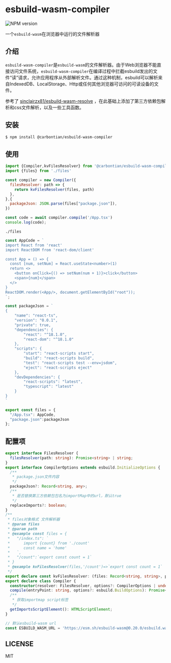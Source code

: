 # esbuild-wasm-compiler

![NPM version](https://img.shields.io/npm/v/esbuild-wasm-compiler.svg?style=flat)

一个`esbuild-wasm`在浏览器中运行的文件解析器

## 介绍
`esbuild-wasm-compiler`是`esbuild-wasm`的文件解析器。由于Web浏览器不能直接访问文件系统，`esbuild-wasm-compiler`在编译过程中拦截esbuild发出的文件“读”请求，允许应用程序从外部解析文件。通过这种机制，esbuild可以解析来自IndexedDB、LocalStorage、Http或任何其他浏览器可访问的可读设备的文件。

参考了 [sinclairzx81/esbuild-wasm-resolve](https://github.com/sinclairzx81/esbuild-wasm-resolve) ，在此基础上添加了第三方依赖包解析和css文件解析，以及一些工具函数。

## 安装

```bash
$ npm install @carbontian/esbuild-wasm-compiler
```

## 使用

```javascript
import {Compiler,kvFilesResolver} from '@carbontian/esbuild-wasm-compiler'
import {files} from './files'

const compiler = new Compiler({
  filesResolver: path => {
    return kvFilesResolver(files, path)
  },
},{
  packageJson: JSON.parse(files["package.json"]),
})

const code = await compiler.compile('/App.tsx')
console.log(code);


```

`./files`

```javascript
const AppCode = `
import React from 'react'
import ReactDOM from 'react-dom/client'

const App = () => {
  const [num, setNum] = React.useState<number>(1)
  return <>
    <button onClick={() => setNum(num + 1)}>click</button>
    <span>{num}</span>
  </>
}
ReactDOM.render(<App/>, document.getElementById("root"));
`;

const packageJson = `
{
    "name": "react-ts",
    "version": "0.0.1",
    "private": true,
    "dependencies": {
        "react": "^18.1.0",
        "react-dom": "^18.1.0"
    },
    "scripts": {
        "start": "react-scripts start",
        "build": "react-scripts build",
        "test": "react-scripts test --env=jsdom",
        "eject": "react-scripts eject"
    },
    "devDependencies": {
        "react-scripts": "latest",
        "typescript": "latest"
    }
}
`

export const files = {
  "/App.tsx": AppCode,
  "package.json":packageJson
};
```

## 配置项

```typescript
export interface FilesResolver {
  filesResolver(path: string): Promise<string> | string;
}
export interface CompilerOptions extends esbuild.InitializeOptions {
  /**
   * package.json文件内容
   */
  packageJson?: Record<string, any>;
  /**
   * 是否替换第三方依赖包包名为importMap中的url，默认true
   */
  replaceImports?: boolean;
}
/**
 * files对象格式 文件解析器
 * @param files
 * @param path
 * @example const files = {
 *   "/index.ts": `
 *      import {count} from './count'
 *      const name = 'home'
 *   `,
 *   "/count":`export const count = 1`
 * }
 * @example kvFilesResolver(files,'/count')=>`export const count = 1`
 */
export declare const kvFilesResolver: (files: Record<string, string>, path: string) => string;
export declare class Compiler {
  constructor(resolver: FilesResolver, options?: CompilerOptions | undefined);
  compile(entryPoint: string, options?: esbuild.BuildOptions): Promise<string>;
  /**
   * 获取importmap script标签
   */
  getImportsScriptElement(): HTMLScriptElement;
}

// 默认esbuild-wasm url
const ESBUILD_WASM_URL = 'https://esm.sh/esbuild-wasm@0.20.0/esbuild.wasm'


```

## LICENSE

MIT

